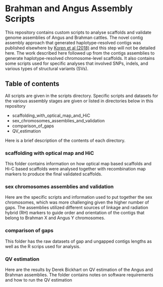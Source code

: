 # Brahman and Angus Assembly Scripts
This repository contains custom scripts to analyse scaffolds and validate genome assemblies of Angus and Brahman cattles. The novel contig assembly approach that generated haplotype-resolved contigs was published elsewhere by [Koren et al (2018)](https://www.nature.com/articles/nbt.4277) and this step will not be detailed here. The work described here followed up from the contigs assemblies to generate haplotype-resolved chromosome-level scaffolds. It also contains some scripts used for specific analyses that involved SNPs, indels, and various types of structural variants (SVs).

## Table of contents
All scripts are given in the scripts directory. Specific scripts and datasets for the various assembly stages are given or listed in directories below in this repository
* scaffolding_with_optical_map_and_HiC
* sex_chromosomes_assemblies_and_validation
* comparison_of_gaps
* QV_estimation

Here is a brief description of the contents of each directory.

### scaffolding with optical map and HiC
This folder contains information on how optical map based scaffolds and Hi-C based scaffolds were analysed together with recombination map markers to produce the final validated scaffolds.

### sex chromosomes assemblies and validation
Here are the specific scripts and information used to put together the sex chromosomes, which was more challenging given the higher number of gaps. The assemblies utilized different sources of linkage and radiation hybrid (RH) markers to guide order and orientation of the contigs that belong to Brahman X and Angus Y chromosomes.

### comparison of gaps
This folder has the raw datasets of gap and ungapped contigs lengths as well as the R scrips used for analysis.

### QV estimation
Here are the results by Derek Bickhart on QV estimation of the Angus and Brahman assemblies. The folder contains notes on software requirements and how to run the QV estimation
